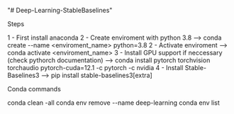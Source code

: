 "# Deep-Learning-StableBaselines" 

Steps

1 - First install anaconda
2 - Create enviroment with python 3.8 --> conda create --name <enviroment_name> python=3.8
2 - Activate enviroment --> conda activate <enviroment_name>
3 - Install GPU support if neccessary (check pythorch documentation) --> conda install pytorch torchvision torchaudio pytorch-cuda=12.1 -c pytorch -c nvidia 
4 - Install Stable-Baselines3 --> pip install stable-baselines3[extra]


Conda commands

conda clean -all 
conda env remove --name deep-learning
conda env list
